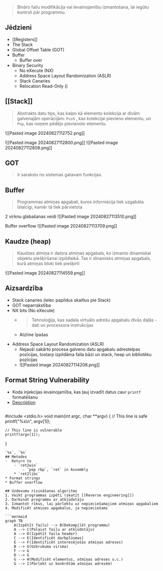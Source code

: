 > Bināro failu modifikācija vai ievainojamību izmantošana, lai iegūtu kontroli pār programmu.

## Jēdzieni
- [[Registers]]
- The Stack
- Global Offset Table (GOT)
- Buffer
	- Buffer over
- Binary Security
	- No eXecute (NX)
	- Address Space Layout Randomization (ASLR)
	- Stack Canaries
	- Relocation Read-Only ()

## [[Stack]]
> Abstrakts datu tips, kas kalpo kā elementu kolekcija ar divām galvenajām operācijām: `Push` , kas kolekcijai pievieno elementu, un `Pop`, kas noņem pēdējo pievienoto elementu.

![[Pasted image 20240827112752.png]]

![[Pasted image 20240827112800.png]]
![[Pasted image 20240827112808.png]]

## GOT
> Ir saraksts no sistemas gatavam funkcijas.

## Buffer
> Programmas atmiņas apgabali, kuros informācija tiek uzgabāta īslaicīgi, kamēr tā tiek pārvietota

2 virknu glabašanas veidi
![[Pasted image 20240827113510.png]]

Buffer overflow
![[Pasted image 20240827113709.png]]

## Kaudze (heap)
> Kaudzes atmiņa ir datora atmiņas apgabals, ko izmanto dinamiskai objektu piešķiršanai izpildlaikā. Tas ir dinamisks atmiņas apgabals, kurā atmiņas bloki tiek piešķirti 


![[Pasted image 20240827114559.png]]
## Aizsardzība
- Stack canaries (ielec papildus skaitlus pie Stack)
- GOT neparrakstība
- NX bits (No eXecute)
	- > Tehnoloģija, kas sadala virtuālo adrešu apgabalu divās daļās - dati un processora instrukcijas
	- Atzīme īpašas 
 * Address Space Layout Randomization (ASLR)
	 * Nejauši sakārto procesa galveno datu apgabalu adrestelpas pozīcijas, tostarp izpildāma faila bāzi un stack, heap un bibliotēku pozīcijas
	 * ![[Pasted image 20240827114208.png]]
	


## Format String Vulnerability
- Koda injekcijas ievainojamība, kas ļauj izvadīt datus caur `printf` formatēšanu
- [Description](https://owasp.org/www-community/attacks/Format_string_attack)
  ```c
#include  <stdio.h> 
void main(int argc, char **argv)
{
	// This line is safe
	printf("%s\n", argv[1]);

	// This line is vulnerable
	printf(argv[1]);
}
```
`%s`, `%n`
## Metodes
-  Return to
	- `ret2win` 
		- `pop rbp`, `ret` in Assembly
	* `ret2libc`
* Format strings
* Buffer overflow

## Uzdevumu risināšanas algoritms
1. Veikt programmas izpēti (skatīt [[Reverse engineering]])
2. Darbināt programmu ar atkļūdotāju
3. Izmantot rīkus, lai pārlektu uz nepieciešamajiem atmiņas apgabaliem
4. Modificēt atmiņas apgabalus, ja nepieciešams

```mermaid
graph TB
	A(Izpētīt failu) --> B(Dekompilēt programmu)
	A --> C(Palaist failu ar atkļūdotāju)
	A --> D(Izpētīt faila header)
	C --> E(Identificēt darbplūsmas)
	E --> F(Identificēt interesējošās atmiņas adreses)
	B --> G(Uzbrukuma virsma)
	F --> G
	D --> G
	G --> H(Modificēt elementus, atmiņas adreses u.c.)
	G --> I(Pārlekt uz konkrētām atmiņas adresēm)
```



